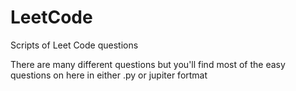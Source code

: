 # LeetCode
Scripts of Leet Code questions

There are many different questions but you'll find most of the easy questions on here in either .py or jupiter fortmat 
